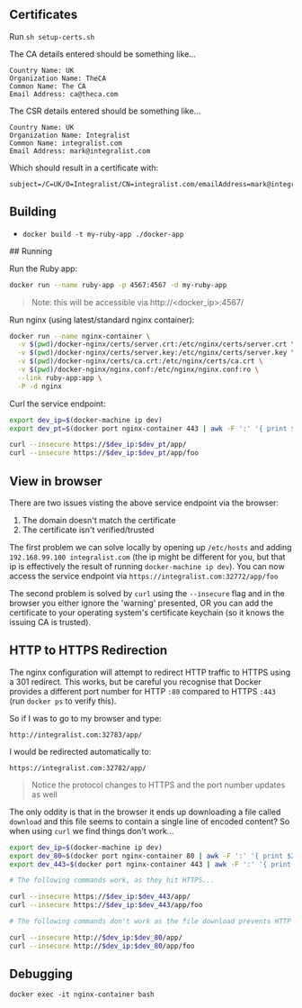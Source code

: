## Certificates

Run `sh setup-certs.sh`

The CA details entered should be something like...

```
Country Name: UK
Organization Name: TheCA
Common Name: The CA
Email Address: ca@theca.com
```

The CSR details entered should be something like...

```
Country Name: UK
Organization Name: Integralist
Common Name: integralist.com
Email Address: mark@integralist.com
```

Which should result in a certificate with:

```
subject=/C=UK/O=Integralist/CN=integralist.com/emailAddress=mark@integralist.com
```

## Building

- `docker build -t my-ruby-app ./docker-app`

## Running

Run the Ruby app:

```bash
docker run --name ruby-app -p 4567:4567 -d my-ruby-app
```

> Note: this will be accessible via http://&lt;docker_ip&gt;:4567/

Run nginx (using latest/standard nginx container):

```bash
docker run --name nginx-container \
  -v $(pwd)/docker-nginx/certs/server.crt:/etc/nginx/certs/server.crt \
  -v $(pwd)/docker-nginx/certs/server.key:/etc/nginx/certs/server.key \
  -v $(pwd)/docker-nginx/certs/ca.crt:/etc/nginx/certs/ca.crt \
  -v $(pwd)/docker-nginx/nginx.conf:/etc/nginx/nginx.conf:ro \
  --link ruby-app:app \
  -P -d nginx
```

Curl the service endpoint:

```bash
export dev_ip=$(docker-machine ip dev)
export dev_pt=$(docker port nginx-container 443 | awk -F ':' '{ print $2 }')

curl --insecure https://$dev_ip:$dev_pt/app/
curl --insecure https://$dev_ip:$dev_pt/app/foo
```

## View in browser

There are two issues visting the above service endpoint via the browser:

1. The domain doesn't match the certificate
2. The certificate isn't verified/trusted

The first problem we can solve locally by opening up `/etc/hosts` and adding `192.168.99.100 integralist.com` (the ip might be different for you, but that ip is effectively the result of running `docker-machine ip dev`). You can now access the service endpoint via `https://integralist.com:32772/app/foo`

The second problem is solved by `curl` using the `--insecure` flag and in the browser you either ignore the 'warning' presented, OR you can add the certificate to your operating system's certificate keychain (so it knows the issuing CA is trusted).

## HTTP to HTTPS Redirection

The nginx configuration will attempt to redirect HTTP traffic to HTTPS using a 301 redirect. This works, but be careful you recognise that Docker provides a different port number for HTTP `:80` compared to HTTPS `:443` (run `docker ps` to verify this).

So if I was to go to my browser and type:

```
http://integralist.com:32783/app/
```

I would be redirected automatically to:

```
https://integralist.com:32782/app/
```

> Notice the protocol changes to HTTPS and the port number updates as well

The only oddity is that in the browser it ends up downloading a file called `download` and this file seems to contain a single line of encoded content? So when using `curl` we find things don't work...

```bash
export dev_ip=$(docker-machine ip dev)
export dev_80=$(docker port nginx-container 80 | awk -F ':' '{ print $2 }')
export dev_443=$(docker port nginx-container 443 | awk -F ':' '{ print $2 }')

# The following commands work, as they hit HTTPS...

curl --insecure https://$dev_ip:$dev_443/app/
curl --insecure https://$dev_ip:$dev_443/app/foo

# The following commands don't work as the file download prevents HTTP redirection?

curl --insecure http://$dev_ip:$dev_80/app/
curl --insecure http://$dev_ip:$dev_80/app/foo
```

## Debugging

```
docker exec -it nginx-container bash
```
